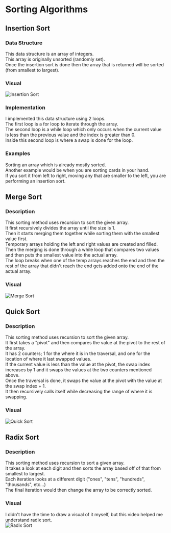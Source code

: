 # Sorting Algorithms

## Insertion Sort

### Data Structure
This data structure is an array of integers.  
This array is originally unsorted (randomly set).  
Once the insertion sort is done then the array that is returned will be sorted (from smallest to largest).  

### Visual
![Insertion Sort](../../assets/insertion_sort.jpg)  

### Implementation
I implemented this data structure using 2 loops.  
The first loop is a for loop to iterate through the array.  
The second loop is a while loop which only occurs when the current value is less than the previous value and the index is greater than 0.  
Inside this second loop is where a swap is done for the loop.  

### Examples
Sorting an array which is already mostly sorted.  
Another example would be when you are sorting cards in your hand.  
If you sort it from left to right, moving any that are smaller to the left, you are performing an insertion sort.  

## Merge Sort

### Description
This sorting method uses recursion to sort the given array.  
It first recursively divides the array until the size is 1.  
Then it starts merging them together while sorting them with the smallest value first.  
Temporary arrays holding the left and right values are created and filled.  
Then the merging is done through a while loop that compares two values and then puts the smallest value into the actual array.  
The loop breaks when one of the temp arrays reaches the end 
and then the rest of the array that didn't reach the end gets added onto the end of the actual array.  

### Visual
![Merge Sort](../../assets/merge_sort.jpg)  

## Quick Sort

### Description
This sorting method uses recursion to sort the given array.  
It first takes a "pivot" and then compares the value at the pivot to the rest of the array.  
It has 2 counters; 1 for the where it is in the traversal, and one for the location of where it last swapped values.  
If the current value is less than the value at the pivot, 
the swap index increases by 1 and it swaps the values at the two counters mentioned above.  
Once the traversal is done, it swaps the value at the pivot with the value at the swap index + 1.  
It then recursively calls itself while decreasing the range of where it is swapping.  

### Visual
![Quick Sort](../../assets/quick_sort.jpg)

## Radix Sort

### Description
This sorting method uses recursion to sort a given array.  
It takes a look at each digit and then sorts the array based off of that from smallest to largest.  
Each iteration looks at a different digit ("ones", "tens", "hundreds", "thousands", etc...)  
The final iteration would then change the array to be correctly sorted.  

### Visual
I didn't have the time to draw a visual of it myself, but this video helped me understand radix sort.  
![Radix Sort](https://youtu.be/nu4gDuFabIM)  